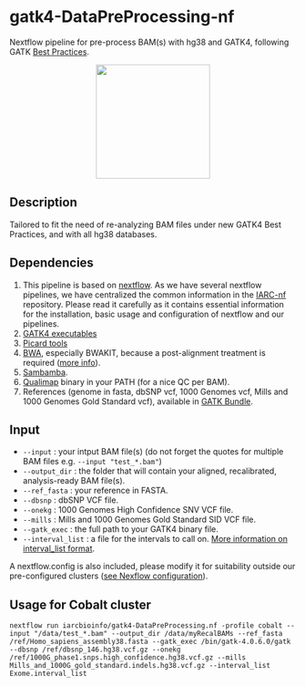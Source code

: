 # gatk4-DataPreProcessing-nf
Nextflow pipeline for pre-process BAM(s) with hg38 and GATK4, following GATK [Best Practices](https://software.broadinstitute.org/gatk/best-practices/workflow?id=11145).

<div style="text-align:center"><img src="https://us.v-cdn.net/5019796/uploads/editor/3o/dznasg7toiq1.png" width="200" /></div>


## Description

Tailored to fit the need of re-analyzing BAM files under new GATK4 Best Practices, and with all hg38 databases.

## Dependencies 

1. This pipeline is based on [nextflow](https://www.nextflow.io). As we have several nextflow pipelines, we have centralized the common information in the [IARC-nf](https://github.com/IARCbioinfo/IARC-nf) repository. Please read it carefully as it contains essential information for the installation, basic usage and configuration of nextflow and our pipelines.
2. [GATK4 executables](https://software.broadinstitute.org/gatk/download/)
3. [Picard tools](https://broadinstitute.github.io/picard/)
4. [BWA](https://github.com/lh3/bwa/tree/master/bwakit), especially BWAKIT, because a post-alignment treatment is required ([more info](https://github.com/lh3/bwa/blob/master/bwakit/bwa-postalt.js)).
5. [Sambamba](http://lomereiter.github.io/sambamba/).
6. [Qualimap](http://qualimap.bioinfo.cipf.es/) binary in your PATH (for a nice QC per BAM).
7. References (genome in fasta, dbSNP vcf, 1000 Genomes vcf, Mills and 1000 Genomes Gold Standard vcf), available in [GATK Bundle](https://software.broadinstitute.org/gatk/download/bundle).

## Input

- `--input` : your intput BAM file(s) (do not forget the quotes for multiple BAM files e.g. `--input "test_*.bam"`)
- `--output_dir` : the folder that will contain your aligned, recalibrated, analysis-ready BAM file(s).
- `--ref_fasta` : your reference in FASTA. 
- `--dbsnp` : dbSNP VCF file. 
- `--onekg` : 1000 Genomes High Confidence SNV VCF file. 
- `--mills` : Mills and 1000 Genomes Gold Standard SID VCF file. 
- `--gatk_exec` : the full path to your GATK4 binary file.
- `--interval_list` : a file for the intervals to call on. [More information on interval_list format](https://gatkforums.broadinstitute.org/gatk/discussion/1319/collected-faqs-about-interval-lists).

A nextflow.config is also included, please modify it for suitability outside our pre-configured clusters ([see Nexflow configuration](https://www.nextflow.io/docs/latest/config.html#configuration-file)).

## Usage for Cobalt cluster
```
nextflow run iarcbioinfo/gatk4-DataPreProcessing.nf -profile cobalt --input "/data/test_*.bam" --output_dir /data/myRecalBAMs --ref_fasta /ref/Homo_sapiens_assembly38.fasta --gatk_exec /bin/gatk-4.0.6.0/gatk --dbsnp /ref/dbsnp_146.hg38.vcf.gz --onekg /ref/1000G_phase1.snps.high_confidence.hg38.vcf.gz --mills Mills_and_1000G_gold_standard.indels.hg38.vcf.gz --interval_list Exome.interval_list
```

